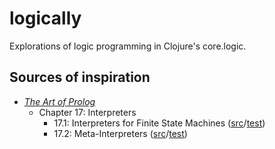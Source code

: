 # logically

Explorations of logic programming in Clojure's core.logic.

## Sources of inspiration

* [_The Art of Prolog_](http://books.google.ch/books?id=w-XjuvpOrjMC&lpg=PP1&pg=PP1#v=onepage&q&f=false)
  * Chapter 17: Interpreters
    * 17.1: Interpreters for Finite State Machines ([src](https://github.com/namin/logically/tree/master/src/logically/art/interpreters/fsm.clj)/[test](https://github.com/namin/logically/tree/master/test/logically/art/interpreters/fsm_test.clj))
    * 17.2: Meta-Interpreters ([src](https://github.com/namin/logically/tree/master/src/logically/art/interpreters/meta.clj)/[test](https://github.com/namin/logically/tree/master/test/logically/art/interpreters/meta_test.clj))

